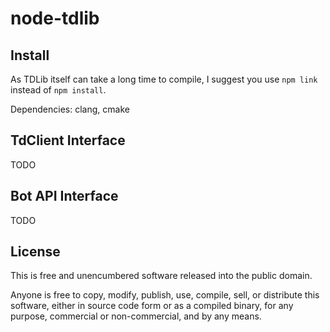 # node-tdlib

## Install

As TDLib itself can take a long time to compile, I suggest you use `npm link` instead of `npm install`.

Dependencies: clang, cmake

## TdClient Interface

TODO

## Bot API Interface

TODO

## License

This is free and unencumbered software released into the public domain.

Anyone is free to copy, modify, publish, use, compile, sell, or
distribute this software, either in source code form or as a compiled
binary, for any purpose, commercial or non-commercial, and by any
means.
